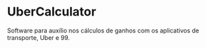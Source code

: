 # UberCalculator
Software para auxílio nos cálculos de ganhos com os aplicativos de transporte, Uber e 99.

